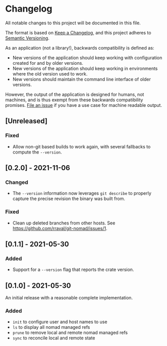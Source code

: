 # Changelog
All notable changes to this project will be documented in this file.

The format is based on [Keep a Changelog](https://keepachangelog.com/en/1.0.0/), and this project adheres to [Semantic Versioning](https://semver.org/spec/v2.0.0.html).

As an application (not a library!), backwards compatibility is defined as:

- New versions of the application should keep working with configuration created for and by older versions.
- New versions of the application should keep working in environments where the old version used to work.
- New versions should maintain the command line interface of older versions.

However, the output of the application is designed for humans, not machines, and is thus exempt from these backwards compatibility promises. [File an issue](https://github.com/rraval/git-nomad/issues/new) if you have a use case for machine readable output.

## [Unreleased]

### Fixed

- Allow non-git based builds to work again, with several fallbacks to compute the `--version`.

## [0.2.0] - 2021-11-06

### Changed
- The `--version` information now leverages `git describe` to properly capture the precise revision the binary was built from.

### Fixed
- Clean up deleted branches from other hosts. See https://github.com/rraval/git-nomad/issues/1.

## [0.1.1] - 2021-05-30

### Added
- Support for a `--version` flag that reports the crate version.

## [0.1.0] - 2021-05-30

An initial release with a reasonable complete implementation.

### Added
- `init` to configure user and host names to use
- `ls` to display all nomad managed refs
- `prune` to remove local and remote nomad managed refs
- `sync` to reconcile local and remote state
